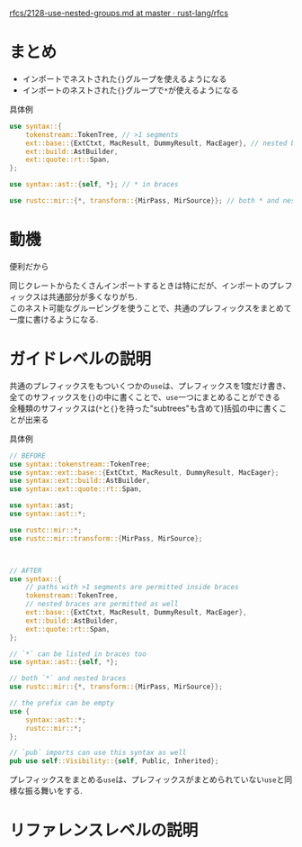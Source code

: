 [rfcs/2128-use-nested-groups.md at master · rust-lang/rfcs](https://github.com/rust-lang/rfcs/blob/master/text/2128-use-nested-groups.md)

# まとめ

* インポートでネストされた`{}`グループを使えるようになる
* インポートのネストされた`{}`グループで`*`が使えるようになる

具体例
```rust
use syntax::{
    tokenstream::TokenTree, // >1 segments
    ext::base::{ExtCtxt, MacResult, DummyResult, MacEager}, // nested braces
    ext::build::AstBuilder,
    ext::quote::rt::Span,
};

use syntax::ast::{self, *}; // * in braces

use rustc::mir::{*, transform::{MirPass, MirSource}}; // both * and nested braces
```



# 動機
便利だから

同じクレートからたくさんインポートするときは特にだが、インポートのプレフィックスは共通部分が多くなりがち.  
このネスト可能なグルーピングを使うことで、共通のプレフィックスをまとめて一度に書けるようになる.



# ガイドレベルの説明
共通のプレフィックスをもついくつかの`use`は、プレフィックスを1度だけ書き、全てのサフィックスを`{}`の中に書くことで、`use`一つにまとめることができる  
全種類のサフィックスは(`*`と`{}`を持った"subtrees"も含めて)括弧の中に書くことが出来る

具体例
```rust
// BEFORE
use syntax::tokenstream::TokenTree;
use syntax::ext::base::{ExtCtxt, MacResult, DummyResult, MacEager};
use syntax::ext::build::AstBuilder,
use syntax::ext::quote::rt::Span,

use syntax::ast;
use syntax::ast::*;

use rustc::mir::*;
use rustc::mir::transform::{MirPass, MirSource};



// AFTER
use syntax::{
    // paths with >1 segments are permitted inside braces
    tokenstream::TokenTree,
    // nested braces are permitted as well
    ext::base::{ExtCtxt, MacResult, DummyResult, MacEager},
    ext::build::AstBuilder,
    ext::quote::rt::Span,
};

// `*` can be listed in braces too
use syntax::ast::{self, *};

// both `*` and nested braces
use rustc::mir::{*, transform::{MirPass, MirSource}};

// the prefix can be empty
use {
    syntax::ast::*;
    rustc::mir::*;
};

// `pub` imports can use this syntax as well
pub use self::Visibility::{self, Public, Inherited};
```

プレフィックスをまとめる`use`は、プレフィックスがまとめられていない`use`と同様な振る舞いをする.



# リファレンスレベルの説明

